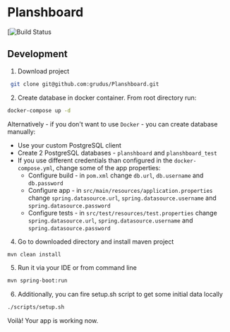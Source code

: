 # Planshboard

[![Build Status](https://travis-ci.org/grudus/Planshboard.svg?branch=master)

## Development

1. Download project
```bash
 git clone git@github.com:grudus/Planshboard.git 
```

2. Create database in docker container. From root directory run:
```bash
docker-compose up -d
```

Alternatively - if you don't want to use `Docker` - you can create database manually:
 
* Use your custom PostgreSQL client
* Create 2 PostgreSQL databases - `planshboard` and `planshboard_test`
* If you use different credentials than configured in the `docker-compose.yml`, change some of the app properties:
    * Configure build - in `pom.xml` change `db.url`, `db.username` and `db.password` 
    * Configure app - in `src/main/resources/application.properties` change `spring.datasource.url`, `spring.datasource.username` and `spring.datasource.password` 
    * Configure tests - in `src/test/resources/test.properties` change `spring.datasource.url`, `spring.datasource.username` and `spring.datasource.password` 

4. Go to downloaded directory and install maven project 
```bash
mvn clean install
```

5. Run it via your IDE or from command line
```bash
mvn spring-boot:run
```
6. Additionally, you can fire setup.sh script to get some initial data locally
```bash
./scripts/setup.sh
```

Voilà! Your app is working now.
